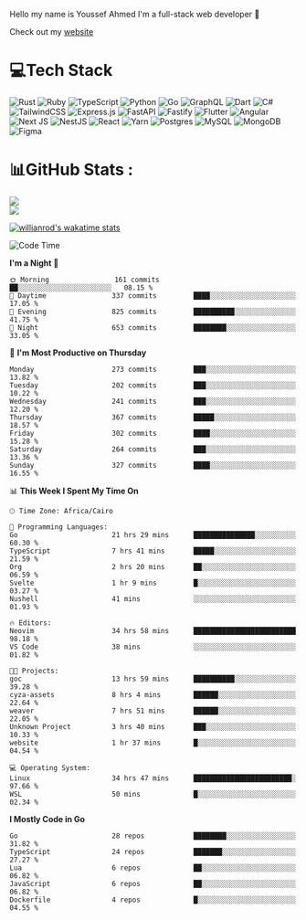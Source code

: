 Hello my name is Youssef Ahmed I'm a full-stack web developer 👋

Check out my [website](https://youssefahmed.vercel.app)
 
# 💻Tech Stack

![Rust](https://img.shields.io/badge/rust-%23000000.svg?style=for-the-badge&logo=rust&logoColor=white) ![Ruby](https://img.shields.io/badge/ruby-%23CC342D.svg?style=for-the-badge&logo=ruby&logoColor=white) ![TypeScript](https://img.shields.io/badge/typescript-%23007ACC.svg?style=for-the-badge&logo=typescript&logoColor=white) ![Python](https://img.shields.io/badge/python-3670A0?style=for-the-badge&logo=python&logoColor=ffdd54) ![Go](https://img.shields.io/badge/go-%2300ADD8.svg?style=for-the-badge&logo=go&logoColor=white) ![GraphQL](https://img.shields.io/badge/-GraphQL-E10098?style=for-the-badge&logo=graphql&logoColor=white) ![Dart](https://img.shields.io/badge/dart-%230175C2.svg?style=for-the-badge&logo=dart&logoColor=white) ![C#](https://img.shields.io/badge/c%23-%23239120.svg?style=for-the-badge&logo=c-sharp&logoColor=white) ![TailwindCSS](https://img.shields.io/badge/tailwindcss-%2338B2AC.svg?style=for-the-badge&logo=tailwind-css&logoColor=white) ![Express.js](https://img.shields.io/badge/express.js-%23404d59.svg?style=for-the-badge&logo=express&logoColor=%2361DAFB) ![FastAPI](https://img.shields.io/badge/FastAPI-005571?style=for-the-badge&logo=fastapi) ![Fastify](https://img.shields.io/badge/fastify-%23000000.svg?style=for-the-badge&logo=fastify&logoColor=white) ![Flutter](https://img.shields.io/badge/Flutter-%2302569B.svg?style=for-the-badge&logo=Flutter&logoColor=white) ![Angular](https://img.shields.io/badge/angular-%23DD0031.svg?style=for-the-badge&logo=angular&logoColor=white) ![Next JS](https://img.shields.io/badge/Next-black?style=for-the-badge&logo=next.js&logoColor=white) ![NestJS](https://img.shields.io/badge/nestjs-%23E0234E.svg?style=for-the-badge&logo=nestjs&logoColor=white) ![React](https://img.shields.io/badge/react-%2320232a.svg?style=for-the-badge&logo=react&logoColor=%2361DAFB) ![Yarn](https://img.shields.io/badge/yarn-%232C8EBB.svg?style=for-the-badge&logo=yarn&logoColor=white) ![Postgres](https://img.shields.io/badge/postgres-%23316192.svg?style=for-the-badge&logo=postgresql&logoColor=white) ![MySQL](https://img.shields.io/badge/mysql-%2300f.svg?style=for-the-badge&logo=mysql&logoColor=white) ![MongoDB](https://img.shields.io/badge/MongoDB-%234ea94b.svg?style=for-the-badge&logo=mongodb&logoColor=white)     ![Figma](https://img.shields.io/badge/figma-%23F24E1E.svg?style=for-the-badge&logo=figma&logoColor=white)

# 📊GitHub Stats :

![](https://github-readme-stats.vercel.app/api?username=joetifa2003&theme=tokyonight&hide_border=false&include_all_commits=false&count_private=false)<br/>
![](https://github-readme-streak-stats.herokuapp.com/?user=joetifa2003&theme=tokyonight&hide_border=false)<br/>

[![willianrod's wakatime stats](https://github-readme-stats.vercel.app/api/wakatime?username=joetifa2003&layout=compact)](https://github.com/anuraghazra/github-readme-stats)
<!--START_SECTION:waka-->
![Code Time](http://img.shields.io/badge/Code%20Time-3%2C463%20hrs%206%20mins-blue)

**I'm a Night 🦉** 

```text
🌞 Morning                161 commits         ██░░░░░░░░░░░░░░░░░░░░░░░   08.15 % 
🌆 Daytime                337 commits         ████░░░░░░░░░░░░░░░░░░░░░   17.05 % 
🌃 Evening                825 commits         ██████████░░░░░░░░░░░░░░░   41.75 % 
🌙 Night                  653 commits         ████████░░░░░░░░░░░░░░░░░   33.05 % 
```
📅 **I'm Most Productive on Thursday** 

```text
Monday                   273 commits         ███░░░░░░░░░░░░░░░░░░░░░░   13.82 % 
Tuesday                  202 commits         ███░░░░░░░░░░░░░░░░░░░░░░   10.22 % 
Wednesday                241 commits         ███░░░░░░░░░░░░░░░░░░░░░░   12.20 % 
Thursday                 367 commits         █████░░░░░░░░░░░░░░░░░░░░   18.57 % 
Friday                   302 commits         ████░░░░░░░░░░░░░░░░░░░░░   15.28 % 
Saturday                 264 commits         ███░░░░░░░░░░░░░░░░░░░░░░   13.36 % 
Sunday                   327 commits         ████░░░░░░░░░░░░░░░░░░░░░   16.55 % 
```


📊 **This Week I Spent My Time On** 

```text
🕑︎ Time Zone: Africa/Cairo

💬 Programming Languages: 
Go                       21 hrs 29 mins      ███████████████░░░░░░░░░░   60.30 % 
TypeScript               7 hrs 41 mins       █████░░░░░░░░░░░░░░░░░░░░   21.59 % 
Org                      2 hrs 20 mins       ██░░░░░░░░░░░░░░░░░░░░░░░   06.59 % 
Svelte                   1 hr 9 mins         █░░░░░░░░░░░░░░░░░░░░░░░░   03.27 % 
Nushell                  41 mins             ░░░░░░░░░░░░░░░░░░░░░░░░░   01.93 % 

🔥 Editors: 
Neovim                   34 hrs 58 mins      █████████████████████████   98.18 % 
VS Code                  38 mins             ░░░░░░░░░░░░░░░░░░░░░░░░░   01.82 % 

🐱‍💻 Projects: 
goc                      13 hrs 59 mins      ██████████░░░░░░░░░░░░░░░   39.28 % 
cyza-assets              8 hrs 4 mins        ██████░░░░░░░░░░░░░░░░░░░   22.64 % 
weaver                   7 hrs 51 mins       ██████░░░░░░░░░░░░░░░░░░░   22.05 % 
Unknown Project          3 hrs 40 mins       ███░░░░░░░░░░░░░░░░░░░░░░   10.33 % 
website                  1 hr 37 mins        █░░░░░░░░░░░░░░░░░░░░░░░░   04.54 % 

💻 Operating System: 
Linux                    34 hrs 47 mins      ████████████████████████░   97.66 % 
WSL                      50 mins             █░░░░░░░░░░░░░░░░░░░░░░░░   02.34 % 
```

**I Mostly Code in Go** 

```text
Go                       28 repos            ████████░░░░░░░░░░░░░░░░░   31.82 % 
TypeScript               24 repos            ███████░░░░░░░░░░░░░░░░░░   27.27 % 
Lua                      6 repos             ██░░░░░░░░░░░░░░░░░░░░░░░   06.82 % 
JavaScript               6 repos             ██░░░░░░░░░░░░░░░░░░░░░░░   06.82 % 
Dockerfile               4 repos             █░░░░░░░░░░░░░░░░░░░░░░░░   04.55 % 
```




<!--END_SECTION:waka-->
